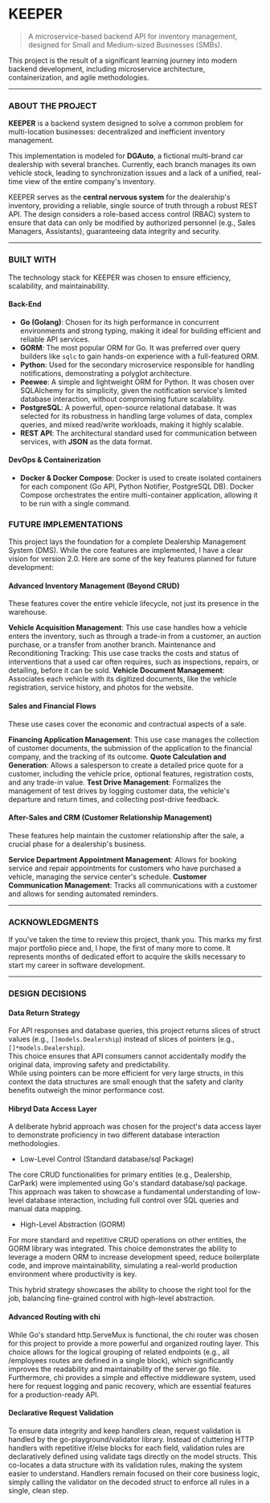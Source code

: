 # KEEPER

> A microservice-based backend API for inventory management, designed for Small and Medium-sized Businesses (SMBs).

This project is the result of a significant learning journey into modern backend development, including microservice architecture, containerization, and agile methodologies.

---

###  ABOUT THE PROJECT

**KEEPER** is a backend system designed to solve a common problem for multi-location businesses: decentralized and inefficient inventory management.

This implementation is modeled for **DGAuto**, a fictional multi-brand car dealership with several branches. Currently, each branch manages its own vehicle stock, leading to synchronization issues and a lack of a unified, real-time view of the entire company's inventory.

KEEPER serves as the **central nervous system** for the dealership's inventory, providing a reliable, single source of truth through a robust REST API. The design considers a role-based access control (RBAC) system to ensure that data can only be modified by authorized personnel (e.g., Sales Managers, Assistants), guaranteeing data integrity and security.

---

### BUILT WITH

The technology stack for KEEPER was chosen to ensure efficiency, scalability, and maintainability.

#### Back-End
* **Go (Golang)**: Chosen for its high performance in concurrent environments and strong typing, making it ideal for building efficient and reliable API services.
* **GORM**: The most popular ORM for Go. It was preferred over query builders like `sqlc` to gain hands-on experience with a full-featured ORM.
* **Python**: Used for the secondary microservice responsible for handling notifications, demonstrating a polyglot architecture.
* **Peewee**: A simple and lightweight ORM for Python. It was chosen over SQLAlchemy for its simplicity, given the notification service's limited database interaction, without compromising future scalability.
* **PostgreSQL**: A powerful, open-source relational database. It was selected for its robustness in handling large volumes of data, complex queries, and mixed read/write workloads, making it highly scalable.
* **REST API**: The architectural standard used for communication between services, with **JSON** as the data format.

#### DevOps & Containerization
* **Docker & Docker Compose**: Docker is used to create isolated containers for each component (Go API, Python Notifier, PostgreSQL DB). Docker Compose orchestrates the entire multi-container application, allowing it to be run with a single command.

### FUTURE IMPLEMENTATIONS
This project lays the foundation for a complete Dealership Management System (DMS). While the core features are implemented, I have a clear vision for version 2.0. Here are some of the key features planned for future development:

#### Advanced Inventory Management (Beyond CRUD)
These features cover the entire vehicle lifecycle, not just its presence in the warehouse.

**Vehicle Acquisition Management**: This use case handles how a vehicle enters the inventory, such as through a trade-in from a customer, an auction purchase, or a transfer from another branch.
Maintenance and Reconditioning Tracking: This use case tracks the costs and status of interventions that a used car often requires, such as inspections, repairs, or detailing, before it can be sold.
**Vehicle Document Management**: Associates each vehicle with its digitized documents, like the vehicle registration, service history, and photos for the website.

#### Sales and Financial Flows
These use cases cover the economic and contractual aspects of a sale.

**Financing Application Management**: This use case manages the collection of customer documents, the submission of the application to the financial company, and the tracking of its outcome.
**Quote Calculation and Generation**: Allows a salesperson to create a detailed price quote for a customer, including the vehicle price, optional features, registration costs, and any trade-in value.
**Test Drive Management**: Formalizes the management of test drives by logging customer data, the vehicle's departure and return times, and collecting post-drive feedback.

#### After-Sales and CRM (Customer Relationship Management)
These features help maintain the customer relationship after the sale, a crucial phase for a dealership's business.

**Service Department Appointment Management**: Allows for booking service and repair appointments for customers who have purchased a vehicle, managing the service center's schedule.
**Customer Communication Management**: Tracks all communications with a customer and allows for sending automated reminders.

---

### ACKNOWLEDGMENTS

If you've taken the time to review this project, thank you. This marks my first major portfolio piece and, I hope, the first of many more to come. It represents months of dedicated effort to acquire the skills necessary to start my career in software development.

---

### DESIGN DECISIONS

#### Data Return Strategy

For API responses and database queries, this project returns slices of struct values (e.g., `[]models.Dealership`) instead of slices of pointers (e.g., `[]*models.Dealership`).  
This choice ensures that API consumers cannot accidentally modify the original data, improving safety and predictability.  
While using pointers can be more efficient for very large structs, in this context the data structures are small enough that the safety and clarity benefits outweigh the minor performance cost.

#### Hibryd Data Access Layer

A deliberate hybrid approach was chosen for the project's data access layer to demonstrate proficiency in two different database interaction methodologies.

- Low-Level Control (Standard database/sql Package)

The core CRUD functionalities for primary entities (e.g., Dealership, CarPark) were implemented using Go's standard database/sql package. This approach was taken to showcase a fundamental understanding of low-level database interaction, including full control over SQL queries and manual data mapping.

- High-Level Abstraction (GORM)

For more standard and repetitive CRUD operations on other entities, the GORM library was integrated. This choice demonstrates the ability to leverage a modern ORM to increase development speed, reduce boilerplate code, and improve maintainability, simulating a real-world production environment where productivity is key.

This hybrid strategy showcases the ability to choose the right tool for the job, balancing fine-grained control with high-level abstraction.

#### Advanced Routing with chi
While Go's standard http.ServeMux is functional, the chi router was chosen for this project to provide a more powerful and organized routing layer. This choice allows for the logical grouping of related endpoints (e.g., all /employees routes are defined in a single block), which significantly improves the readability and maintainability of the server.go file. Furthermore, chi provides a simple and effective middleware system, used here for request logging and panic recovery, which are essential features for a production-ready API.

#### Declarative Request Validation
To ensure data integrity and keep handlers clean, request validation is handled by the go-playground/validator library. Instead of cluttering HTTP handlers with repetitive if/else blocks for each field, validation rules are declaratively defined using validate tags directly on the model structs. This co-locates a data structure with its validation rules, making the system easier to understand. Handlers remain focused on their core business logic, simply calling the validator on the decoded struct to enforce all rules in a single, clean step.
